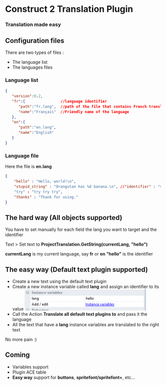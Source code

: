 # Construct 2 Translation Plugin

### Translation made easy

## Configuration files
There are two types of files : 
* The language list
* The languages files

### Language list
```json
{
   "version":0.2,
   "fr":{                //language identifier 
      "path":"fr.lang",  //path of the file that contains French translations
      "name":"Français"  //Friendly name of the language
   },
   "en":{
      "path":"en.lang",
      "name":"English"
   }
}
```

### Language file 
Here the file is **en.lang**
```json
{
    "hello" : "Hello, world!\n",
    "stupid_string" : "Orangutan has %d banana.\n", //"identifier" : "value"
    "try" : "try try try",
    "thanks" : "Thank for using."
}
```

## The hard way (All objects supported)
You have to set manually for each field the lang you want to target and the identifier

Text > Set text to **ProjectTranslation.GetString(currentLang, "hello")**

**currentLang** is my current language, say **fr** or **en**
**"hello"** is the identifier

## The easy way (Default text plugin supported)
* Create a new text using the default text plugin
* Create a new instance variable called **lang** and assign an identifier to its value
![Image of Yaktocat](img/instancevar.png)
* Call the Action **Translate all default text plugins to** and pass it the language
* All the text that have a **lang** instance variables are translated to the right text

No more pain :)

## Coming
* Variables support
* Plugin ACE table
* **Easy way** support for **buttons**, **spritefont/spritefont+**, etc...
